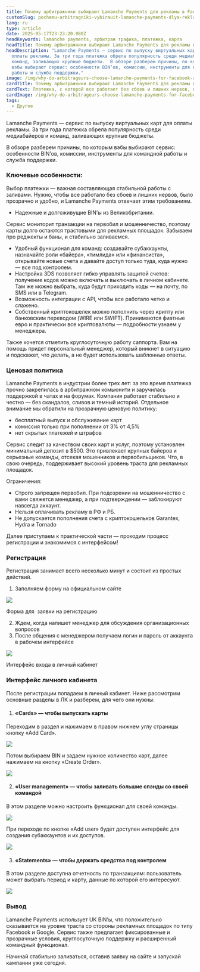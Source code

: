 ```yaml
---
title: Почему арбитражники выбирают Lamanche Payments для рекламы в Facebook и Google?
customSlug: pochemu-arbitragniki-vybirauit-lamanche-payments-dlya-reklamy-v-facebook-i-google
lang: ru
type: article
date: 2025-05-17T23:23:20.080Z
headKeywords: lamanche payments, арбитраж трафика, платежка, карта
headTitle: Почему арбитражники выбирают Lamanche Payments для рекламы в Facebook и Google?
headDescription: "Lamanche Payments — сервис по выпуску виртуальных карт для
  оплаты рекламы. За три года платежка обрела популярность среди медиабайеров и
  команд, заливающих крупные бюджеты.  В обзоре разберем причины, по которым
  вэбы выбирают сервис: особенности BIN’ов, комиссии, инструменты для командной
  работы и служба поддержки."
image: /img/why-do-arbitrageurs-choose-lamanche-payments-for-facebook-and-google-advertising-.jpg
cardTitle: Почему арбитражники выбирают Lamanche Payments для рекламы в Facebook и Google?
cardText: Платежка, с которой все работает без сбоев и лишних нервов, прозрачно и удобно
cardImage: /img/why-do-arbitrageurs-choose-lamanche-payments-for-facebook-and-google.jpg
tags:
  - Другое
---
```

Lamanche Payments — сервис по выпуску виртуальных карт для оплаты рекламы. За три года платежка обрела популярность среди медиабайеров и команд, заливающих крупные бюджеты.

В обзоре разберем причины, по которым вэбы выбирают сервис: особенности BIN’ов, комиссии, инструменты для командной работы и служба поддержки. 

### Ключевые особенности:

Выбор платежки — важная составляющая стабильной работы с заливами. Нужно, чтобы все работало без сбоев и лишних нервов, было прозрачно и удобно, и Lamanche Payments отвечает этим требованиям.



* Надежные и долгоживущие BIN’ы из Великобритании. 

Сервис мониторит транзакции на первобил и мошенничество, поэтому карты долго остаются трастовыми для рекламных площадок. Забываем про реджекты и баны, и стабильно заливаемся.

* Удобный функционал для команд: создавайте субаккаунты, назначайте роли «байера», «тимлида» или «финансиста», открывайте новые счета и давайте доступ только туда, куда нужно — все под контролем.
* Настройка 3DS позволяет гибко управлять защитой счетов: получение кодов можно включать и выключать в личном кабинете. Там же можно выбрать, куда будут приходить коды — на почту, по SMS или в Telegram.
* Возможность интеграции с API, чтобы все работало четко и слажено. 
* Собственный криптокошелек можно пополнить через крипту или банковским переводом (WIRE или SWIFT). Принимаются фиатные евро и практически все криптовалюты — подробности узнаем у менеджера.



Также хочется отметить круглосуточную работу саппорта. Вам на помощь придет персональный менеджер, который вникнет в ситуацию и подскажет, что делать, а не будет использовать шаблонные ответы.

### Ценовая политика 

Lamanche Payments в индустрии более трех лет: за это время платежка прочно закрепилась в арбитражном комьюнити и заручилась поддержкой в чатах и на форумах. Компания работает стабильно и честно — без скандалов, сливов и темный историй. Отдельное внимание мы обратили на прозрачную ценовую политику:

* бесплатный выпуск и обслуживание карт
* комиссия только при пополнении от 3% от 4,5%
* нет скрытых платежей и штрафов

Сервис следит за качеством своих карт и услуг, поэтому установлен минимальный депозит в $500. Это привлекает крупных байеров и серьезные команды, отсекая мошенников и первобильщиков. Что, в свою очередь, поддерживает высокий уровень траста для рекламных площадок.



Ограничения:

* Строго запрещен первобил. При подозрении на мошенничество с вами свяжется менеджер, а при подтверждении — заблокируют навсегда аккаунт.
* Нельзя оплачивать рекламу в РФ и РБ.
* Не допускается пополнения счета с криптокошельков Garantex, Hydra и Tornado



Далее приступаем к практической части — проходим процесс регистрации и знакомимся с интерфейсом!

### Регистрация

Регистрация занимает всего несколько минут и состоит из простых действий.



1. Заполняем форму на официальном сайте



![](https://lh7-rt.googleusercontent.com/docsz/AD_4nXfDe17Hd5PhGnLnvhNhegG14XofVlsd5t7EOSUu-07grlN6uRR3SMUhyLME56B8Qb29MErwDJyXo4JlaNEijXFcMWRnA2lequ9ivJO1Rnq2D8keS0Wr1Rl1GtxzjW7USg?key=GpfQB9auvrWAlEPmEQ84kA)

Форма для  заявки на регистрацию



2. Ждем, когда напишет менеджер для обсуждения организационных вопросов 
3. После общения с менеджером получаем логин и пароль от аккаунта в рабочем интерфейсе

![](https://lh7-rt.googleusercontent.com/docsz/AD_4nXew71JxStx8jSdbLe4sZP92KKzAmHRl4dgCfPEJ6_XRelPrYuA9oAwbslFOpUBuyHU6tKV9hYvaKKK-h1aEhQZYL1AMh-7EROqcR-ahvzb7pbooTQESPYWM2GpCjPF5K1w?key=GpfQB9auvrWAlEPmEQ84kA)

Интерфейс входа в личный кабинет

### Интерфейс личного кабинета

После регистрации попадаем в личный кабинет. Ниже рассмотрим основные разделы в ЛК и разберем, для чего они нужны:

1. #### «Cards» — чтобы выпускать карты

Переходим в раздел и нажимаем в правом нижнем углу страницы кнопку «Add Card».

![](https://lh7-rt.googleusercontent.com/docsz/AD_4nXdP-ij40IyImbRWNPfOI9Q3r3t0XNukRDW8xzqLax4QD3sbWP2We4c08HcNX9tNeI_Wlvk65gM8CtmbP_kz4eeWxwmod4Vdh-liBNBxYPDD_OlzS-OquajIgB1G-W319w?key=GpfQB9auvrWAlEPmEQ84kA)

Потом выбираем BIN и задаем нужное количество карт, далее нажимаем на кнопку «Create Order».

![](https://lh7-rt.googleusercontent.com/docsz/AD_4nXfppTvXG7FgXCkPcAJPjMsmhWh5LTlPQW-7xfqLd_1RhO9GbzvvOL30epsx99ZA9zuKAEbFJk5G0KvAARP_NKZDJf7kCg5-34cob7JUj-EKSvZw4HZHTJnyMMxeGr3d9A?key=GpfQB9auvrWAlEPmEQ84kA)

2. #### «User management» — чтобы заливать большие спэнды со своей командой

В этом разделе можно настроить функционал для своей команды. 

![](https://lh7-rt.googleusercontent.com/docsz/AD_4nXcNuN88bV-XbSB2nI2_KlJQAbM0Uu5kiGpBNHXjmXhyqViPzJR2W_oojFwp-W6aTQBFz8GmbnxbaRUOhiYDgAuUPXPPmCljNPGKz2aom7oHVZwbN7rz9geDBD3mf0CXB6s?key=GpfQB9auvrWAlEPmEQ84kA)

При переходе по кнопке «Add user» будет доступен интерфейс для создания субаккаунтов и их доступов.

![](https://lh7-rt.googleusercontent.com/docsz/AD_4nXeq9KykBfuIg1Jv8YPma9iyoP1kL2upVRIfiLsR6CKLLwA-hpYXROqSXHRyq038WezJ7cekWcWezeoeIjrAQ6_05B26L9VDa1HInXSoDT7h2_tx0xMCaHhRZkIbrw2fng?key=GpfQB9auvrWAlEPmEQ84kA)

3. #### «Statements» — чтобы держать средства под контролем

В этом разделе доступна отчетность по транзакциям: пользователь может выбрать период и карту, данные по которой его интересуют.

![](https://lh7-rt.googleusercontent.com/docsz/AD_4nXchizjzjSXQGbBnnuo9zTpwyVIZk5eoni0VI_oits3SHgkc-HwqMQkAdapOJP8gpIWmUjGvJJbMB_iK8a-EbiJJQBi5EFdgivvS_q-uTRguhrFSEgelBjjdR_zV9BF1TbE?key=GpfQB9auvrWAlEPmEQ84kA)

### Вывод

Lamanche Payments использует UK BIN’ы, что положительно сказывается на уровне траста со стороны рекламных площадок по типу Facebook и Google. Сервис также предлагает фиксированные и прозрачные условия, круглосуточную поддержку и расширенный командный функционал. 

Начинай стабильно заливаться, оставив заявку на сайте и запускай кампании уже сегодня.